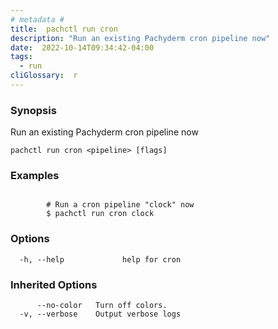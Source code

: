 ```yaml
---
# metadata # 
title:  pachctl run cron
description: "Run an existing Pachyderm cron pipeline now"
date:  2022-10-14T09:34:42-04:00
tags:
  - run
cliGlossary:  r
---
```


### Synopsis

Run an existing Pachyderm cron pipeline now

```
pachctl run cron <pipeline> [flags]
```

### Examples

```

		# Run a cron pipeline "clock" now
		$ pachctl run cron clock
```

### Options

```
  -h, --help             help for cron
```

### Inherited Options

```
      --no-color   Turn off colors.
  -v, --verbose    Output verbose logs
```

